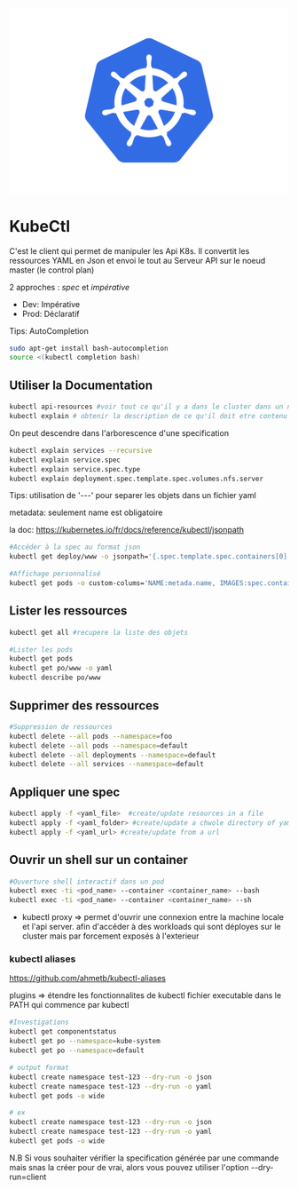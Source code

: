 
![K8s logo](k8s/k8s-logo.svg)

# KubeCtl

C'est le client qui permet de manipuler les Api K8s. Il convertit les ressources YAML en Json et envoi le tout au Serveur API sur le noeud master (le control plan)

2 approches : *spec* et *impérative*

- Dev: Impérative
- Prod: Déclaratif

Tips: AutoCompletion

```bash
sudo apt-get install bash-autocompletion
source <(kubectl completion bash)
```

## Utiliser la Documentation

```bash
kubectl api-resources #voir tout ce qu'il y a dans le cluster dans un namespace ou global
kubectl explain # obtenir la description de ce qu'il doit etre contenu dans la commande
```

On peut descendre dans l'arborescence d'une specification

```bash
kubectl explain services --recursive
kubectl explain service.spec
kubectl explain service.spec.type
kubectl explain deployment.spec.template.spec.volumes.nfs.server
```

Tips: utilisation de '---' pour separer les objets dans un fichier yaml

metadata: seulement name est obligatoire

la doc: https://kubernetes.io/fr/docs/reference/kubectl/jsonpath

```bash
#Accéder à la spec au format json
kubectl get deploy/www -o jsonpath='{.spec.template.spec.containers[0].image}'
```

```bash
#Affichage personnalisé
kubectl get pods -o custom-colums='NAME:metada.name, IMAGES:spec.containers[*].image' => affichage custom
```

## Lister les ressources

```bash
kubectl get all #recupere la liste des objets
```

```bash
#Lister les pods
kubectl get pods
kubectl get po/www -o yaml
kubectl describe po/www
```

## Supprimer des ressources

```bash 
#Suppression de ressources
kubectl delete --all pods --namespace=foo
kubectl delete --all pods --namespace=default
kubectl delete --all deployments --namespace=default
kubectl delete --all services --namespace=default
```

## Appliquer une spec

```bash
kubectl apply -f <yaml_file>  #create/update resources in a file
kubectl apply -f <yaml_folder> #create/update a chwole directory of yaml
kubectl apply -f <yaml_url> #create/update from a url
```

## Ouvrir un shell sur un container

```bash
#Ouverture shell interactif dans un pod
kubectl exec -ti <pod_name> --container <container_name> --bash 
kubectl exec -ti <pod_name> --container <container_name> --sh
```

- kubectl proxy => permet d'ouvrir une connexion entre la machine locale et l'api server. afin d'accéder à des workloads qui sont déployes sur le cluster mais par forcement exposés à l'exterieur
  
### kubectl aliases

https://github.com/ahmetb/kubectl-aliases

plugins => étendre les fonctionnalites de kubectl
fichier executable dans le PATH qui commence par kubectl

```bash
#Investigations
kubectl get componentstatus
kubectl get po --namespace=kube-system
kubectl get po --namespace=default
```

```bash
# output format
kubectl create namespace test-123 --dry-run -o json
kubectl create namespace test-123 --dry-run -o yaml
kubectl get pods -o wide
```

```bash
# ex
kubectl create namespace test-123 --dry-run -o json
kubectl create namespace test-123 --dry-run -o yaml
kubectl get pods -o wide
```

N.B Si vous souhaiter vérifier la specification générée par une commande mais snas la créer pour de vrai, alors vous pouvez utiliser l'option --dry-run=client